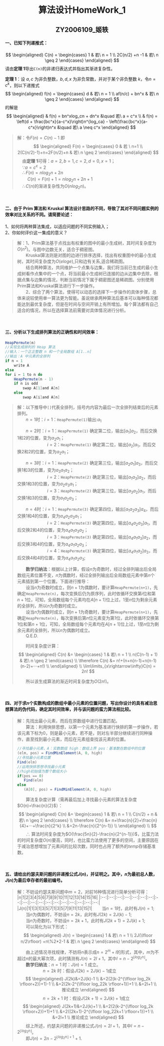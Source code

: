 <script type="text/javascript" src="http://cdn.mathjax.org/mathjax/latest/MathJax.js?config=TeX-AMS-MML_HTMLorMML"></script>
<script type="text/x-mathjax-config">
    MathJax.Hub.Config({ tex2jax: {inlineMath: [['$', '$']]}, messageStyle: "none" });
</script>

# <div align = "center">算法设计HomeWork_1</div>

## <div align = "center">ZY2006109_姬轶</div>

#### 一、已知下列递推式：
$$
\begin{aligned}
C(n) = \begin{cases}
    1 & 若\ n = 1 \\
    2C(n/2) +n -1 & 若\ n \geq 2
\end{cases}
\end{aligned}
$$
请由**定理 1**导出`C(n)`的非递归表达式并指出其渐进复杂性。

**定理 1**：设 $a,c$ 为非负整数，$b,d,x$ 为非负常数，并对于某个非负整数 $k$，令$n=c^k$，则以下递推式
$$
\begin{aligned}
f(n) = \begin{cases}
    d & 若\ n = 1 \\
    af(n/c) + bn^x & 若\ n \geq 2
\end{cases}
\end{aligned}
$$
的解是
$$
\begin{aligned}
    & f(n) = bn^xlog_cn + dn^x &\quad 若\ a = c^x \\
    & f(n) = \left(d + \frac{bc^x}{a-c^x}\right)n^{log_ca} - \left(\frac{bc^x}{a-c^x}\right)n^x &\quad 若\ a \neq c^x
\end{aligned}
$$

> 解：令$F(n)=C(n)-1$
 即
> $$
\begin{aligned}
 F(n) = \begin{cases}
     0 & 若 \ n=1 \\
     2(C(n/2)-1)+n=2F(n/2)+n & 若\ n \geq 2
 \end{cases}
 \end{aligned}
> $$
> $\quad$由**定理 1**可得：$a=2,b=1,c=2,d=0,x=1$；</br>
$\quad\because a=c^x=2$</br>
$\quad\therefore F\left(n\right)=nlog_2n+2n$</br>
$\quad\quad C\left(n\right)=F\left(n\right)+1=nlog_2n+2n+1$</br>
$\quad\therefore C(n)$的渐进复杂性为$O(nlog_2n)$。

</br>

#### 二、由于 Prim 算法和 Kruskal 算法设计思路的不同，导致了其对不同问题实例的效率对比关系的不同。请简要论述：
1、如何将两种算法集成，以适应问题的不同实例输入；</br>
2、你如何评价这一集成的意义？
> 解：1、Prim算法基于点找出有权重的图中的最小生成树，其时间复杂度为$O(n^2)$。与图中边数无关，适合于稠密图。</br>
> &emsp;&emsp;Kruskal算法则是对图的边进行排序选择，找出有权重图中的最小生成树，其时间复杂度为$O(eloge)$,只和边有关系,适合稀疏图。</br>
> &emsp;&emsp;结合两种算法，共同维护一个点集与边集，我们将当前已生成的最小生成树看作点集中的一个点，将当前最小生成树已连接的边从边集中去除，根据点集与边集的情况，判断当前情况下属于稠密图还是稀疏图。分别使用Prim算法和Kruskal算法进行下一步操作。</br>
> &emsp;&emsp;2、综合了两个算法，使得可以动态的选择下一步操作的具体步骤，总体来说较使用单一算法更为智能。虽说继承两种算法后基本可以每种情况都能达到最优复杂度，但是在时间与空间开销上有所增加。每个算法都有自己适合的情况，所以在选择算法前需要对具体情况进行分析。

</br>

#### 三、分析以下生成排列算法的正确性和时间效率：
```java
HeapPermute(n)
//实现生成排列的 Heap 算法
//输入：一个正正整数 n 和一个全局数组 A[1..n]
//输出：A 中元素的全排列
if n = 1
    write A
else
for i ← 1 to n do
    HeapPermute(n - 1)
    if n is odd
        swap A[1]and A[n]
    else 
        swap A[i]and A[n]
```
> 解：以下推导中`[]`代表全排列，括号内内容为最后一次全排列结束后的元素排列。</br>
> &emsp;&emsp;$n=1$时：$i=1$：`HeapPermute(1)`输出:$a_1$
> 
> &emsp;&emsp;$n=2$时：$i=1$：`HeapPermute(1)` 确定第二位，输出$[a_1]a_2$，而后交换1和2的位置，变为$a_2a_1$；</br>
> &emsp;&emsp;&emsp;&emsp;&emsp;&emsp;&emsp;$i=2$：`HeapPermute(1)` 确定第二位，输出$[a_2]a_1$，而后交换2和2的位置，变为$a_2a_1$；
> 
> &emsp;&emsp;$n=3$时：$i=1$：`HeapPermute(2)` 确定第三位，输出$[a_2a_1]a_3$，而后交换1和3的位置，变为$a_3a_1a_2$；</br>
> &emsp;&emsp;&emsp;&emsp;&emsp;&emsp;&emsp;$i=2$：`HeapPermute(2)` 确定第三位，输出$[a_1a_3]a_2$，而后交换1和3的位置，变为$a_2a_3a_1$；</br>
> &emsp;&emsp;&emsp;&emsp;&emsp;&emsp;&emsp;$i=3$：`HeapPermute(2)` 确定第三位，输出$[a_3a_2]a_1$，而后交换1和3的位置，变为$a_1a_2a_3$；
>
> &emsp;&emsp;$n=4$时：$i=1$：`HeapPermute(3)` 确定第四位，输出$[a_1a_2a_3]a_4$，而后交换1和4的位置，变为$a_4a_2a_3a_1$；</br>
> &emsp;&emsp;&emsp;&emsp;&emsp;&emsp;&emsp;$i=2$：`HeapPermute(3)` 确定第四位，输出$[a_4a_2a_3]a_1$，而后交换2和4的位置，变为$a_4a_1a_3a_2$；</br>
> &emsp;&emsp;&emsp;&emsp;&emsp;&emsp;&emsp;$i=3$：`HeapPermute(3)` 确定第四位，输出$[a_4a_1a_3]a_2$，而后交换3和4的位置，变为$a_4a_1a_2a_3$；</br>
> &emsp;&emsp;&emsp;&emsp;&emsp;&emsp;&emsp;$i=4$：`HeapPermute(3)` 确定第四位，输出$[a_4a_1a_2]a_3$，而后交换4和4的位置，变为$a_4a_1a_2a_3$;
> 
> &emsp;&emsp;**数学归纳法**：根据以上计算，假设$n$为奇数时，经过全排列输出后全局数组元素位置不变，$n$为偶数时，经过全排列输出后全局数组元素中第$n$个元素插到第一个位置。下面进行推导：</br>
> &emsp;&emsp;设当$n$为奇数时成立，则$n+1$为偶数时，要计算`HeapPermute(n+1)`，先确定`HeapPermute(n)`，每次变换后仍为原序列，此时依循环交换第$i$位和第$n+1$位，可知，全局数组每个元素均在$A[n+1]$位上过，$1$至$n$位为剩余元素的全排列，所以$n$为奇数时成立。</br>
> &emsp;&emsp;设当$n$为偶数时成立，则$n+1$为奇数时，要计算`HeapPermute(n+1)`，先确定`HeapPermute(n)`，每次变换后第$n$位元素变为第$1$位，此时依循环交换第$1$位和第$n+1$位，可知，全局数组每个元素均在$A[n+1]$位上过，$1$至$n$位为剩余元素的全排列，所以$n$为偶数时成立。</br>
> &emsp;&emsp;Q.E.D.</br>
> 
> &emsp;&emsp;时间复杂度计算：
> $$
\begin{aligned}
C(n) &= \begin{cases}
    1 & 若\ n = 1 \\
    n(C(n-1) + 1) & 若\ n \geq 2
\end{cases} \\
\therefore C(n) &= n!+(n+n(n-1)+n(n-1)(n-2)+···+n!) \\
\end{aligned} \\
\lim\limits_{x\rightarrow\infty}C(n) = 2n!
> $$
> 
> &emsp;&emsp;所以该生成算法的渐近时间复杂度为$O(2n!)。$

</br>

#### 四、对于求$n$个实数构成的数组中最小元素的位置问题，写出你设计的具有减治思想算法的伪代码，确定其时间效率，并与该问题的蛮力算法相比较。

> 解：先找出最小元素，而后在原数组中进行位置匹配。</br>
> &emsp;&emsp;算法：利用快排思想，以第一个元素为基准进行快排的第一步操作，若该元素下标为0，则是最小元素，若不是，则对左半部分继续进行同种操作，直至找到最小元素，而后在元素组查找该元素的位置。</br>
> ```java
> //寻找最小元素，A：实数数组 high：数组上界 pos：基准数在数组中的位置
> (elm, pos) = FindMinElement(A, 0, high)
> //寻找最小元素位置
> Find(elm)
> //运用快排思想寻找最小元素
> //high初始值为整个数组大小
> if(pos == 0)
>    Find(elm)
>else 
>    (A[0], pos) = FindMinElement(A, 0, high)
> ```
>&emsp;&emsp;算法复杂度计算（需再最后加上寻找最小元素的算法复杂度$O(n)=\frac{n}{2}$）：
> $$
\begin{aligned}
C(n) &= \begin{cases}
    1 & 若\ n = 1 \\
    C(n/2) + n & 若\ n \geq 2
\end{cases} \\
\therefore C(n) &= n+\frac{n}{2}+\frac{n}{4}+···+\frac{n}{2^k} \\
&=2n-\frac{n}{2^{n-1}} \\
\end{aligned} \\
> $$
> &emsp;&emsp;$\therefore$ 算法时间复杂度为$O(\frac{5n}{2}-\frac{n}{2^{n-1}})$，比蛮力法的时间复杂度$O(n)$要高，同时，也比蛮力法使用了更多的空间，主要原因在于减治思想增加了元素间的比较次数，同时也占用了额外的$temp$存储基准数。

</br>

#### 五、请给出约瑟夫斯问题的非递推公式$J(n)$，并证明之。其中，$n$为最初总人数，$J(n)$为最后幸存者的最初编号。
> 解：不妨设约瑟夫斯问题中$m=2$，对前16种情况进行简单分析可得：</br>
> |n|1|2|3|4|5|6|7|8|9|10|11|12|13|14|15|16|
> |:--:|:--:|:--:|:--:|:--:|:--:|:--:|:--:|:--:|:--:|:--:|:--:|:--:|:--:|:--:|:--:|:--:|:--:|
> |J(n)|1|1|3|1|3|5|7|1|3|5|7|9|11|13|15|1|
> &emsp;&emsp;当$n=1$时，此时有$J(n)=1$;</br>
> &emsp;&emsp;当$n$为偶数时，不妨设$n=2k$，此时有$J(2k)=2J(k)-1$;</br>
> &emsp;&emsp;当$n$为奇数时，不妨设$n=2k+1$，此时有$J(2k+1)=2J(k)+1$;</br>
> &emsp;&emsp;可以简化为以下形式：
> $$
\begin{aligned}
J(n) = \begin{cases}
    1 & 若\ n = 1 \\
    2J(\lfloor n/2\rfloor) +n\%2*2-1 & 若\ n \geq 2
\end{cases}
\end{aligned}
> $$
> 
> &emsp;&emsp;由上述情况寻找规律，不妨将$n$表示成$n=2^m+l$的形式，其中，$m$为不超过$n$的最大幂次项，此时猜测有$J(n)=2l+1$，其中$l=n-2^{\lfloor log_2n \rfloor}$。</br>
> &emsp;&emsp;**数学归纳法**：$n=1$ 时：$J(n)=1$ 成立。</br>
> &emsp;&emsp;&emsp;&emsp;&emsp;&emsp;$n=2k$ 时：假设$J(2k)=2J(k)-1$成立</br>
> $$
\begin{aligned}
J(2k)&=2J(k)-1 \\
&=2(2(k-2^{\lfloor log_2k \rfloor+2})+1)-1 \\
&=2(2k-2^{\lfloor log_22k \rfloor+1})+1 \\
&=2l+1 \\
推论成立
\end{aligned}
> $$
> &emsp;&emsp;&emsp;&emsp;&emsp;&emsp;$n=2k+1$ 时：假设$J(2k+1)=2J(k)+1$成立</br>
> $$
\begin{aligned}
J(2k+1)&=2J(k)+1 \\
&=2(2(k-2^{\lfloor log_2k \rfloor+2})+1)+1 \\
&=2((2k+1)-2^{\lfloor log_22k+1 \rfloor+1})+1 \\
&=2l+1 \\
推论成立
\end{aligned}
> $$
> &emsp;&emsp;综上所述，约瑟夫问题的非递推公式$J(n)=2l+1$，其中$l=n-2^{\lfloor log_2n \rfloor}$。</br>
> &emsp;&emsp;即$J(n)=2n-2^{\lfloor log_2n \rfloor+1}+1$.
